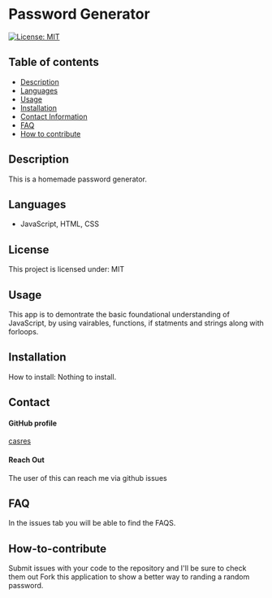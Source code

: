 
# **Password Generator**

[![License: MIT](https://img.shields.io/badge/License-MIT-yellow.svg)](https://opensource.org/licenses/MIT)

## **Table of contents**
- [Description](#Description)
- [Languages](#Languages)
- [Usage](#Usage)
- [Installation](#Installation)
- [Contact Information](#Contact)
- [FAQ](#FAQ)
- [How to contribute](#How-to-contribute)

## **Description**
This is a homemade password generator. 

## **Languages**
-  JavaScript, HTML, CSS 


## **License**
This project is licensed under: MIT

## **Usage**
This app is to demontrate the basic foundational understanding of JavaScript, by using vairables, functions, if statments and strings along with forloops.

## **Installation**

How to install: 
Nothing to install.

## **Contact**

#### GitHub profile
[casres](https://github.com/casres)

#### Reach Out
The user of this can reach me via github issues 

## **FAQ**
In the issues tab you will be able to find the FAQS.

## **How-to-contribute**
Submit issues with your code to the repository and I'll be sure to check them out 
Fork this application to show a better way to randing a random password.
    